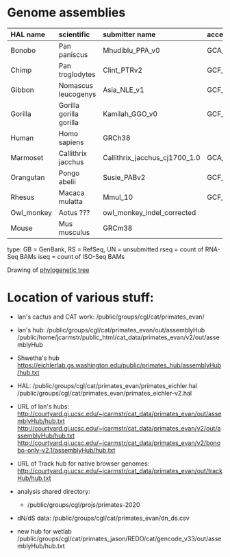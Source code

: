 
# Genome assemblies

| HAL name   | scientific              | submitter name                | accession       | type | UCSC     | rseq | iseq |
|:-----------|:------------------------|:------------------------------|:----------------|:-----|:---------|-----:|-----:|
| Bonobo     | Pan paniscus            | Mhudiblu_PPA_v0               | GCA_013052645.1 | GB   | -        |    0 |    4 |
| Chimp      | Pan troglodytes         | Clint_PTRv2                   | GCF_002880755.1 | RS   | panTro6  |    1 |    1 |
| Gibbon     | Nomascus leucogenys     | Asia_NLE_v1                   | GCF_006542625.1 | RS   | -        |    4 |    2 |
| Gorilla    | Gorilla gorilla gorilla | Kamilah_GGO_v0                | GCF_008122165.1 | RS   | -        |    1 |    1 |
| Human      | Homo sapiens            | GRCh38                        |                 | RS   | hg38     |    0 |    1 |
| Marmoset   | Callithrix jacchus      | Callithrix_jacchus_cj1700_1.0 | GCA_009663435.1 | GB   | -        |    3 |   20 |
| Orangutan  | Pongo abelii            | Susie_PABv2                   | GCF_002880775.1 | RS   | ponAbe3  |    1 |    1 |
| Rhesus     | Macaca mulatta          | Mmul_10                       | GCF_003339765.1 | RS   | rheMac10 |    2 |    6 |
| Owl_monkey | Aotus ???               | owl_monkey_indel_corrected    |                 | UN   | -        |    0 |    0 |
| Mouse      | Mus musculus            | GRCm38                        |                 | RS   | mm10     |    0 |    0 |

type: GB = GenBank, RS = RefSeq, UN = unsubmitted
rseq = count of RNA-Seq BAMs
iseq = count of ISO-Seq BAMs

Drawing of [phylogenetic tree](cactus.icytree.png)


# Location of various stuff:
  * Ian's cactus and CAT work: /public/groups/cgl/cat/primates_evan/
  * Ian's hub: /public/groups/cgl/cat/primates_evan/out/assemblyHub
           /public/home/jcarmstr/public_html/cat_data/primates_evan/v2/out/assemblyHub
  * Shwetha's hub
    https://eichlerlab.gs.washington.edu/public/primates_hub/assemblyHub/hub.txt
  * HAL:  /public/groups/cgl/cat/primates_evan/primates_eichler.hal 
          /public/groups/cgl/cat/primates_evan/primates_eichler-v2.hal
  * URL of Ian's hubs:  
           http://courtyard.gi.ucsc.edu/~jcarmstr/cat_data/primates_evan/out/assemblyHub/hub.txt
           http://courtyard.gi.ucsc.edu/~jcarmstr/cat_data/primates_evan/v2/out/assemblyHub/hub.txt
           http://courtyard.gi.ucsc.edu/~jcarmstr/cat_data/primates_evan/v2/bonobo-only-v2.1/assemblyHub/hub.txt
  * URL of Track hub for native browser genomes:  
          http://courtyard.gi.ucsc.edu/~jcarmstr/cat_data/primates_evan/out/trackHub/hub.txt
  * analysis shared directory:
    * /public/groups/cgl/projs/primates-2020
    
  * dN/dS data: /public/groups/cgl/cat/primates_evan/dn_ds.csv

  * new hub for wetlab
   /public/groups/cgl/cat/primates_jason/REDO/cat/gencode_v33/out/assemblyHub/hub.txt 
